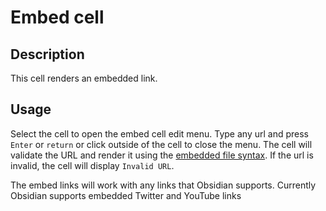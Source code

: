 # Embed cell

## Description

This cell renders an embedded link.

## Usage

Select the cell to open the embed cell edit menu. Type any url and press `Enter` or `return` or click outside of the cell to close the menu. The cell will validate the URL and render it using the [embedded file syntax](https://help.obsidian.md/Editing+and+formatting/Embedding+web+pages). If the url is invalid, the cell will display `Invalid URL`.

The embed links will work with any links that Obsidian supports. Currently Obsidian supports embedded Twitter and YouTube links
